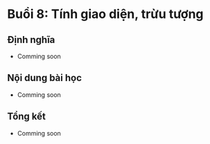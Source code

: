 # Buổi 8: Tính giao diện, trừu tượng
## Định nghĩa
- Comming soon
## Nội dung bài học
- Comming soon
## Tổng kết
- Comming soon
